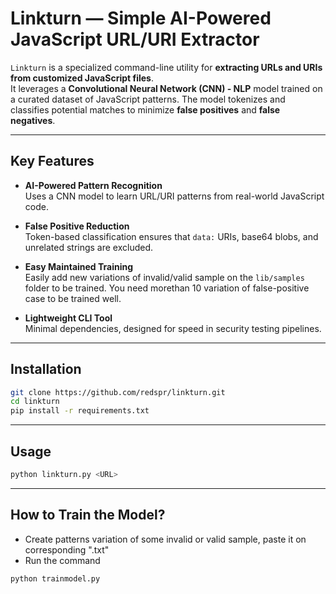 # Linkturn — Simple AI-Powered JavaScript URL/URI Extractor

`Linkturn` is a specialized command-line utility for **extracting URLs and URIs from customized JavaScript files**.  
It leverages a **Convolutional Neural Network (CNN) - NLP** model trained on a curated dataset of JavaScript patterns. The model tokenizes and classifies potential matches to minimize **false positives** and **false negatives**.

---

## Key Features

- **AI-Powered Pattern Recognition**  
  Uses a CNN model to learn URL/URI patterns from real-world JavaScript code.

- **False Positive Reduction**  
  Token-based classification ensures that `data:` URIs, base64 blobs, and unrelated strings are excluded.

- **Easy Maintained Training**  
  Easily add new variations of invalid/valid sample on the `lib/samples` folder to be trained. You need morethan 10 variation of false-positive case to be trained well.

- **Lightweight CLI Tool**  
  Minimal dependencies, designed for speed in security testing pipelines.

---

## Installation

```bash
git clone https://github.com/redspr/linkturn.git
cd linkturn
pip install -r requirements.txt
```
---

## Usage

```bash
python linkturn.py <URL>
```

---

## How to Train the Model?

- Create patterns variation of some invalid or valid sample, paste it on corresponding ".txt"
- Run the command
```bash
python trainmodel.py
```